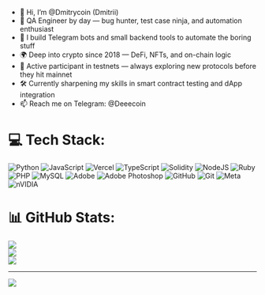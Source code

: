 - 👋 Hi, I’m @Dmitrycoin (Dmitrii)  
- 🧪 QA Engineer by day — bug hunter, test case ninja, and automation enthusiast  
- 🤖 I build Telegram bots and small backend tools to automate the boring stuff  
- 🌍 Deep into crypto since 2018 — DeFi, NFTs, and on-chain logic  
- 🧪 Active participant in testnets — always exploring new protocols before they hit mainnet  
- 🛠 Currently sharpening my skills in smart contract testing and dApp integration  
- 📫 Reach me on Telegram: @Deeecoin


# 💻 Tech Stack:
![Python](https://img.shields.io/badge/python-3670A0?style=for-the-badge&logo=python&logoColor=ffdd54) ![JavaScript](https://img.shields.io/badge/javascript-%23323330.svg?style=for-the-badge&logo=javascript&logoColor=%23F7DF1E) ![Vercel](https://img.shields.io/badge/vercel-%23000000.svg?style=for-the-badge&logo=vercel&logoColor=white) ![TypeScript](https://img.shields.io/badge/typescript-%23007ACC.svg?style=for-the-badge&logo=typescript&logoColor=white) ![Solidity](https://img.shields.io/badge/Solidity-%23363636.svg?style=for-the-badge&logo=solidity&logoColor=white) ![NodeJS](https://img.shields.io/badge/node.js-6DA55F?style=for-the-badge&logo=node.js&logoColor=white) ![Ruby](https://img.shields.io/badge/ruby-%23CC342D.svg?style=for-the-badge&logo=ruby&logoColor=white) ![PHP](https://img.shields.io/badge/php-%23777BB4.svg?style=for-the-badge&logo=php&logoColor=white) ![MySQL](https://img.shields.io/badge/mysql-4479A1.svg?style=for-the-badge&logo=mysql&logoColor=white) ![Adobe](https://img.shields.io/badge/adobe-%23FF0000.svg?style=for-the-badge&logo=adobe&logoColor=white) ![Adobe Photoshop](https://img.shields.io/badge/adobe%20photoshop-%2331A8FF.svg?style=for-the-badge&logo=adobe%20photoshop&logoColor=white) ![GitHub](https://img.shields.io/badge/github-%23121011.svg?style=for-the-badge&logo=github&logoColor=white) ![Git](https://img.shields.io/badge/git-%23F05033.svg?style=for-the-badge&logo=git&logoColor=white) ![Meta](https://img.shields.io/badge/Meta-%230467DF.svg?style=for-the-badge&logo=Meta&logoColor=white) ![nVIDIA](https://img.shields.io/badge/nVIDIA-%2376B900.svg?style=for-the-badge&logo=nVIDIA&logoColor=white)
# 📊 GitHub Stats:
![](https://github-readme-stats.vercel.app/api?username=Dmitrycoin&theme=dark&hide_border=false&include_all_commits=false&count_private=false)<br/>
![](https://nirzak-streak-stats.vercel.app/?user=Dmitrycoin&theme=dark&hide_border=false)<br/>
![](https://github-readme-stats.vercel.app/api/top-langs/?username=Dmitrycoin&theme=dark&hide_border=false&include_all_commits=false&count_private=false&layout=compact)

---
[![](https://visitcount.itsvg.in/api?id=Dmitrycoin&icon=1&color=3)](https://visitcount.itsvg.in)

<!-- Proudly created with GPRM ( https://gprm.itsvg.in ) -->
